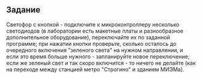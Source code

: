 ## Задание
Светофор с кнопкой - подключите к микроконтроллеру несколько светодиодов (в лаборатории есть макетные платы и разнообразное дополнительное оборудование), переключайте их по заданной программе; при нажатии кнопки проверьте, сколько осталось до очередного включения "зеленого света" на нужном направлении, и если это время больше нужного - запланируйте новое переключение; если же зеленый свет и так скоро включится - то ничего не делайте (как на переходе между станцией метро "Строгино" и зданием МИЭМа).